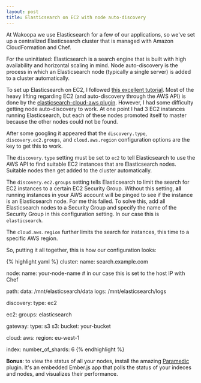 ```yaml
---
layout: post
title: Elasticsearch on EC2 with node auto-discovery
---
```


At Wakoopa we use Elasticsearch for a few of our applications, so we've set up a centralized Elasticsearch
cluster that is managed with Amazon CloudFormation and Chef.

For the uninitiated: Elasticsearch is a search engine that is built with high availability and horizontal scaling
in mind. Node auto-discovery is the process in which an Elasticsearch node (typically a single server) is added
to a cluster automatically.

To set up Elasticsearch on EC2, I followed [this excellent tutorial](http://www.elasticsearch.org/tutorials/elasticsearch-on-ec2/).
Most of the heavy lifting regarding EC2 (and auto-discovery through the AWS API) is done by the [elasticsearch-cloud-aws plugin](https://github.com/elasticsearch/elasticsearch-cloud-aws).
However, I had some difficulty getting node auto-discovery to work. At one point I had 3 EC2 instances running Elasticsearch, but
each of these nodes promoted itself to master because the other nodes could not be found.

After some googling it appeared that the `discovery.type`, `discovery.ec2.groups`, and `cloud.aws.region` configuration options are
the key to get this to work.

The `discovery.type` setting must be set to `ec2` to tell Elasticsearch to use the AWS API to find suitable EC2
instances that are Elasticsearch nodes. Suitable nodes then get added to the cluster automatically.

The `discovery.ec2.groups` setting tells Elasticsearch to limit the search for EC2 instances to a certain
EC2 Security Group. Without this setting, **all** running instances in your AWS account will be pinged to see
if the instance is an Elasticsearch node. For me this failed. To solve this, add all Elasticsearch nodes to
a Security Group and specify the name of the Security Group in this configuration setting. In our case this is
`elasticsearch`.

The `cloud.aws.region` further limits the search for instances, this time to a specific AWS region.

So, putting it all together, this is how our configuration looks:

{% highlight yaml %}
cluster:
  name: search.example.com

node:
  name: your-node-name # in our case this is set to the host IP with Chef

path:
  data: /mnt/elasticsearch/data
  logs: /mnt/elasticsearch/logs

discovery:
  type: ec2

  ec2:
    groups: elasticsearch

gateway:
  type: s3
  s3:
    bucket: your-bucket

cloud:
  aws:
    region: eu-west-1

index:
  number_of_shards: 6
{% endhighlight %}

**Bonus**: to view the status of all your nodes, install the amazing [Paramedic](https://github.com/karmi/elasticsearch-paramedic/) plugin.
It's an embedded Ember.js app that polls the status of your indeces and nodes, and visualizes their performance.
